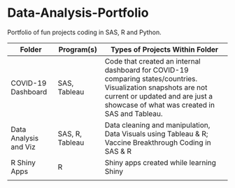 # Data-Analysis-Portfolio
Portfolio of fun projects coding in SAS, R and Python.



| Folder  | Program(s) | Types of Projects Within Folder |
| ------------- | ------------- | ------------- |
| COVID-19 Dashboard | SAS, Tableau | Code that created an internal dashboard for COVID-19 comparing states/countries. Visualization snapshots are not current or updated and are just a showcase of what was created in SAS and Tableau. |
| Data Analysis and Viz | SAS, R, Tableau  | Data cleaning and manipulation, Data Visuals using Tableau & R; Vaccine Breakthrough Coding in SAS & R  |
| R Shiny Apps | R | Shiny apps created while learning Shiny |
|  | |  |
